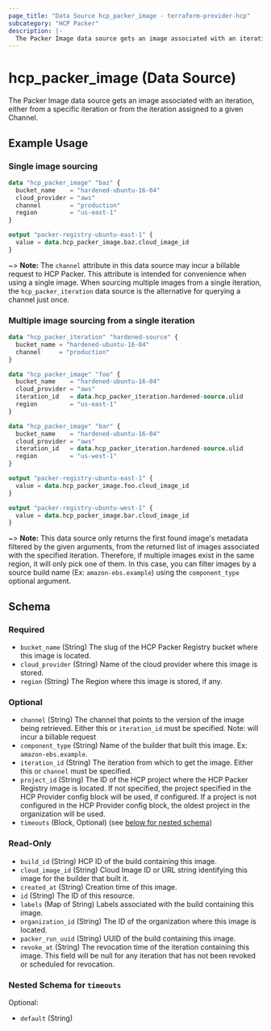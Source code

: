 ```yaml
---
page_title: "Data Source hcp_packer_image - terraform-provider-hcp"
subcategory: "HCP Packer"
description: |-
  The Packer Image data source gets an image associated with an iteration, either from a specific iteration or from the iteration assigned to a given Channel.
---
```


# hcp_packer_image (Data Source)

The Packer Image data source gets an image associated with an iteration, either from a specific iteration or from the iteration assigned to a given Channel.

## Example Usage

### Single image sourcing

```terraform
data "hcp_packer_image" "baz" {
  bucket_name    = "hardened-ubuntu-16-04"
  cloud_provider = "aws"
  channel        = "production"
  region         = "us-east-1"
}

output "packer-registry-ubuntu-east-1" {
  value = data.hcp_packer_image.baz.cloud_image_id
}
```

~> **Note:** The `channel` attribute in this data source may incur a billable request to HCP Packer. This attribute is intended for convenience when using a single image. When sourcing multiple images from a single iteration, the `hcp_packer_iteration` data source is the alternative for querying a channel just once.

### Multiple image sourcing from a single iteration

```terraform
data "hcp_packer_iteration" "hardened-source" {
  bucket_name = "hardened-ubuntu-16-04"
  channel     = "production"
}

data "hcp_packer_image" "foo" {
  bucket_name    = "hardened-ubuntu-16-04"
  cloud_provider = "aws"
  iteration_id   = data.hcp_packer_iteration.hardened-source.ulid
  region         = "us-east-1"
}

data "hcp_packer_image" "bar" {
  bucket_name    = "hardened-ubuntu-16-04"
  cloud_provider = "aws"
  iteration_id   = data.hcp_packer_iteration.hardened-source.ulid
  region         = "us-west-1"
}

output "packer-registry-ubuntu-east-1" {
  value = data.hcp_packer_image.foo.cloud_image_id
}

output "packer-registry-ubuntu-west-1" {
  value = data.hcp_packer_image.bar.cloud_image_id
}
```

~> **Note:** This data source only returns the first found image's metadata filtered by the given arguments, from the returned list of images associated with the specified iteration. Therefore, if multiple images exist in the same region, it will only pick one of them. In this case, you can filter images by a source build name (Ex: `amazon-ebs.example`) using the `component_type` optional argument.

<!-- schema generated by tfplugindocs -->
## Schema

### Required

- `bucket_name` (String) The slug of the HCP Packer Registry bucket where this image is located.
- `cloud_provider` (String) Name of the cloud provider where this image is stored.
- `region` (String) The Region where this image is stored, if any.

### Optional

- `channel` (String) The channel that points to the version of the image being retrieved. Either this or `iteration_id` must be specified. Note: will incur a billable request
- `component_type` (String) Name of the builder that built this image. Ex: `amazon-ebs.example`.
- `iteration_id` (String) The iteration from which to get the image. Either this or `channel` must be specified.
- `project_id` (String) The ID of the HCP project where the HCP Packer Registry image is located.
If not specified, the project specified in the HCP Provider config block will be used, if configured.
If a project is not configured in the HCP Provider config block, the oldest project in the organization will be used.
- `timeouts` (Block, Optional) (see [below for nested schema](#nestedblock--timeouts))

### Read-Only

- `build_id` (String) HCP ID of the build containing this image.
- `cloud_image_id` (String) Cloud Image ID or URL string identifying this image for the builder that built it.
- `created_at` (String) Creation time of this image.
- `id` (String) The ID of this resource.
- `labels` (Map of String) Labels associated with the build containing this image.
- `organization_id` (String) The ID of the organization where this image is located.
- `packer_run_uuid` (String) UUID of the build containing this image.
- `revoke_at` (String) The revocation time of the iteration containing this image. This field will be null for any iteration that has not been revoked or scheduled for revocation.

<a id="nestedblock--timeouts"></a>
### Nested Schema for `timeouts`

Optional:

- `default` (String)
